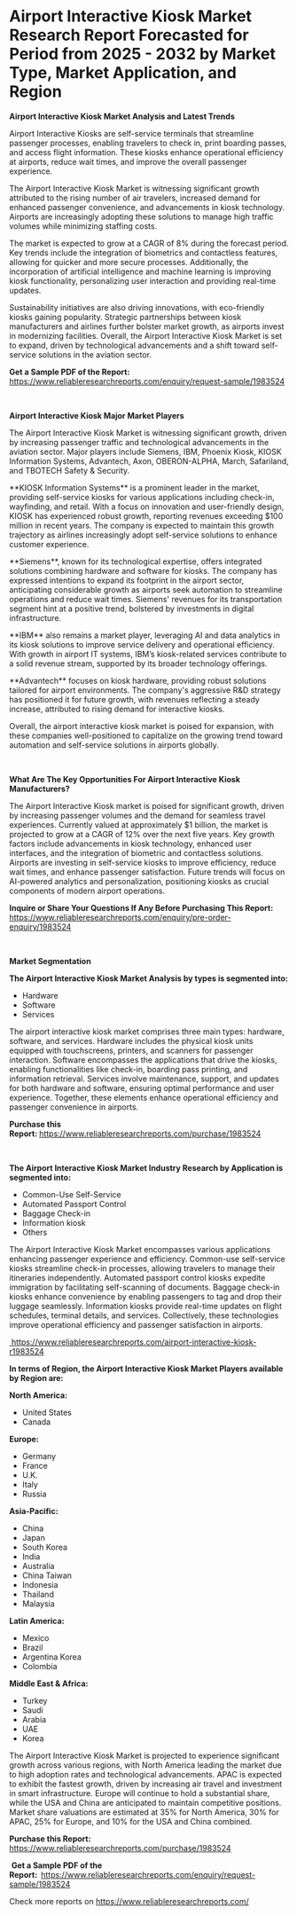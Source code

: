 <p><h1>Airport Interactive Kiosk Market Research Report Forecasted for Period from 2025 -  2032 by Market Type, Market Application, and Region</h1></p><p><strong>Airport Interactive Kiosk Market Analysis and Latest Trends</strong></p>
<p><p>Airport Interactive Kiosks are self-service terminals that streamline passenger processes, enabling travelers to check in, print boarding passes, and access flight information. These kiosks enhance operational efficiency at airports, reduce wait times, and improve the overall passenger experience.</p><p>The Airport Interactive Kiosk Market is witnessing significant growth attributed to the rising number of air travelers, increased demand for enhanced passenger convenience, and advancements in kiosk technology. Airports are increasingly adopting these solutions to manage high traffic volumes while minimizing staffing costs. </p><p>The market is expected to grow at a CAGR of 8% during the forecast period. Key trends include the integration of biometrics and contactless features, allowing for quicker and more secure processes. Additionally, the incorporation of artificial intelligence and machine learning is improving kiosk functionality, personalizing user interaction and providing real-time updates. </p><p>Sustainability initiatives are also driving innovations, with eco-friendly kiosks gaining popularity. Strategic partnerships between kiosk manufacturers and airlines further bolster market growth, as airports invest in modernizing facilities. Overall, the Airport Interactive Kiosk Market is set to expand, driven by technological advancements and a shift toward self-service solutions in the aviation sector.</p></p>
<p><strong>Get a Sample PDF of the Report:&nbsp;</strong> <a href="https://www.reliableresearchreports.com/enquiry/request-sample/1983524?utm_campaign=2745&utm_medium=2&utm_source=Github&utm_content=ia&utm_term=10042025&utm_id=airport-interactive-kiosk">https://www.reliableresearchreports.com/enquiry/request-sample/1983524</a></p>
<p>&nbsp;</p>
<p><strong>Airport Interactive Kiosk Major Market Players</strong></p>
<p><p>The Airport Interactive Kiosk Market is witnessing significant growth, driven by increasing passenger traffic and technological advancements in the aviation sector. Major players include Siemens, IBM, Phoenix Kiosk, KIOSK Information Systems, Advantech, Axon, OBERON-ALPHA, March, Safariland, and TBOTECH Safety & Security.</p><p>**KIOSK Information Systems** is a prominent leader in the market, providing self-service kiosks for various applications including check-in, wayfinding, and retail. With a focus on innovation and user-friendly design, KIOSK has experienced robust growth, reporting revenues exceeding $100 million in recent years. The company is expected to maintain this growth trajectory as airlines increasingly adopt self-service solutions to enhance customer experience.</p><p>**Siemens**, known for its technological expertise, offers integrated solutions combining hardware and software for kiosks. The company has expressed intentions to expand its footprint in the airport sector, anticipating considerable growth as airports seek automation to streamline operations and reduce wait times. Siemens' revenues for its transportation segment hint at a positive trend, bolstered by investments in digital infrastructure.</p><p>**IBM** also remains a market player, leveraging AI and data analytics in its kiosk solutions to improve service delivery and operational efficiency. With growth in airport IT systems, IBM’s kiosk-related services contribute to a solid revenue stream, supported by its broader technology offerings.</p><p>**Advantech** focuses on kiosk hardware, providing robust solutions tailored for airport environments. The company's aggressive R&D strategy has positioned it for future growth, with revenues reflecting a steady increase, attributed to rising demand for interactive kiosks.</p><p>Overall, the airport interactive kiosk market is poised for expansion, with these companies well-positioned to capitalize on the growing trend toward automation and self-service solutions in airports globally.</p></p>
<p>&nbsp;</p>
<p><strong>What Are The Key Opportunities For Airport Interactive Kiosk Manufacturers?</strong></p>
<p><p>The Airport Interactive Kiosk market is poised for significant growth, driven by increasing passenger volumes and the demand for seamless travel experiences. Currently valued at approximately $1 billion, the market is projected to grow at a CAGR of 12% over the next five years. Key growth factors include advancements in kiosk technology, enhanced user interfaces, and the integration of biometric and contactless solutions. Airports are investing in self-service kiosks to improve efficiency, reduce wait times, and enhance passenger satisfaction. Future trends will focus on AI-powered analytics and personalization, positioning kiosks as crucial components of modern airport operations.</p></p>
<p><strong>Inquire or Share Your Questions If Any Before Purchasing This Report:</strong> <a href="https://www.reliableresearchreports.com/enquiry/pre-order-enquiry/1983524?utm_campaign=2745&utm_medium=2&utm_source=Github&utm_content=ia&utm_term=10042025&utm_id=airport-interactive-kiosk">https://www.reliableresearchreports.com/enquiry/pre-order-enquiry/1983524</a></p>
<p>&nbsp;</p>
<p><strong>Market Segmentation</strong></p>
<p><strong>The Airport Interactive Kiosk Market Analysis by types is segmented into:</strong></p>
<p><ul><li>Hardware</li><li>Software</li><li>Services</li></ul></p>
<p><p>The airport interactive kiosk market comprises three main types: hardware, software, and services. Hardware includes the physical kiosk units equipped with touchscreens, printers, and scanners for passenger interaction. Software encompasses the applications that drive the kiosks, enabling functionalities like check-in, boarding pass printing, and information retrieval. Services involve maintenance, support, and updates for both hardware and software, ensuring optimal performance and user experience. Together, these elements enhance operational efficiency and passenger convenience in airports.</p></p>
<p><strong>Purchase this Report:&nbsp;</strong><a href="https://www.reliableresearchreports.com/purchase/1983524?utm_campaign=2745&utm_medium=2&utm_source=Github&utm_content=ia&utm_term=10042025&utm_id=airport-interactive-kiosk">https://www.reliableresearchreports.com/purchase/1983524</a></p>
<p>&nbsp;</p>
<p><strong>The Airport Interactive Kiosk Market Industry Research by Application is segmented into:</strong></p>
<p><ul><li>Common-Use Self-Service</li><li>Automated Passport Control</li><li>Baggage Check-in</li><li>Information kiosk</li><li>Others</li></ul></p>
<p><p>The Airport Interactive Kiosk Market encompasses various applications enhancing passenger experience and efficiency. Common-use self-service kiosks streamline check-in processes, allowing travelers to manage their itineraries independently. Automated passport control kiosks expedite immigration by facilitating self-scanning of documents. Baggage check-in kiosks enhance convenience by enabling passengers to tag and drop their luggage seamlessly. Information kiosks provide real-time updates on flight schedules, terminal details, and services. Collectively, these technologies improve operational efficiency and passenger satisfaction in airports.</p></p>
<p><a href="https://www.reliableresearchreports.com/airport-interactive-kiosk-r1983524?utm_campaign=2745&utm_medium=2&utm_source=Github&utm_content=ia&utm_term=10042025&utm_id=airport-interactive-kiosk">&nbsp;https://www.reliableresearchreports.com/airport-interactive-kiosk-r1983524</a></p>
<p><strong>In terms of Region, the Airport Interactive Kiosk Market Players available by Region are:</strong></p>
<p>
    <p> <strong> North America: </strong>
        <ul>
            <li>United States</li>
            <li>Canada</li>
        </ul>
        </p> 
    <p> <strong> Europe: </strong>
        <ul>
            <li>Germany</li>
            <li>France</li>
            <li>U.K.</li>
            <li>Italy</li>
            <li>Russia</li>
        </ul>
        </p> 
    <p> <strong> Asia-Pacific: </strong>
        <ul>
            <li>China</li>
            <li>Japan</li>
            <li>South Korea</li>
            <li>India</li>
            <li>Australia</li>
            <li>China Taiwan</li>
            <li>Indonesia</li>
            <li>Thailand</li>
            <li>Malaysia</li>
        </ul>
        </p> 
    <p> <strong> Latin America: </strong>
        <ul>
            <li>Mexico</li>
            <li>Brazil</li>
            <li>Argentina Korea</li>
            <li>Colombia</li>
        </ul>
        </p> 
    <p> <strong> Middle East & Africa: </strong>
        <ul>
            <li>Turkey</li>
            <li>Saudi</li>
            <li>Arabia</li>
            <li>UAE</li>
            <li>Korea</li>
        </ul>
    </p>
    </p>
<p><p>The Airport Interactive Kiosk Market is projected to experience significant growth across various regions, with North America leading the market due to high adoption rates and technological advancements. APAC is expected to exhibit the fastest growth, driven by increasing air travel and investment in smart infrastructure. Europe will continue to hold a substantial share, while the USA and China are anticipated to maintain competitive positions. Market share valuations are estimated at 35% for North America, 30% for APAC, 25% for Europe, and 10% for the USA and China combined.</p></p>
<p><strong>Purchase this Report: </strong><a href="https://www.reliableresearchreports.com/purchase/1983524?utm_campaign=2745&utm_medium=2&utm_source=Github&utm_content=ia&utm_term=10042025&utm_id=airport-interactive-kiosk">https://www.reliableresearchreports.com/purchase/1983524</a></p>
<p>&nbsp;<strong>Get a Sample PDF of the Report:&nbsp;&nbsp;</strong><a href="https://www.reliableresearchreports.com/enquiry/request-sample/1983524?utm_campaign=2745&utm_medium=2&utm_source=Github&utm_content=ia&utm_term=10042025&utm_id=airport-interactive-kiosk">https://www.reliableresearchreports.com/enquiry/request-sample/1983524</a></p>
<p><strong></strong></p>
<p>Check more reports on <a href="https://www.reliableresearchreports.com/?utm_campaign=2745&utm_medium=2&utm_source=Github&utm_content=ia&utm_term=10042025&utm_id=airport-interactive-kiosk">https://www.reliableresearchreports.com/</a></p>